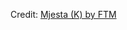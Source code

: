 <div id="observablehq-mjesta_header-d06179e2"></div>
<div id="observablehq-mjesta_geo-d06179e2"></div>
<div id="observablehq-mjesta_footer-d06179e2"></div>
<p>Credit: <a href="https://observablehq.com/d/b313e21d5ed7eb88">Mjesta (K) by FTM</a></p>

<link rel="stylesheet" href="https://cdn.jsdelivr.net/npm/@observablehq/inspector@5/dist/inspector.css">
<script type="module">
import {Runtime, Inspector} from "https://cdn.jsdelivr.net/npm/@observablehq/runtime@5/dist/runtime.js";
import define from "https://api.observablehq.com/d/b313e21d5ed7eb88.js?v=4";
new Runtime().module(define, name => {
  if (name === "mjesta_header") return new Inspector(document.querySelector("#observablehq-mjesta_header-d06179e2"));
  if (name === "mjesta_geo") return new Inspector(document.querySelector("#observablehq-mjesta_geo-d06179e2"));
  if (name === "mjesta_footer") return new Inspector(document.querySelector("#observablehq-mjesta_footer-d06179e2"));
});
</script>
